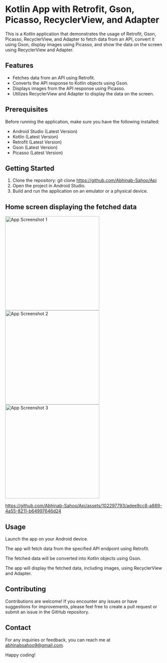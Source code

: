 # Kotlin App with Retrofit, Gson, Picasso, RecyclerView, and Adapter

This is a Kotlin application that demonstrates the usage of Retrofit, Gson, Picasso, RecyclerView, and Adapter to fetch data from an API, convert it using Gson, display images using Picasso, and show the data on the screen using RecyclerView and Adapter.

## Features
* Fetches data from an API using Retrofit.
* Converts the API response to Kotlin objects using Gson.
* Displays images from the API response using Picasso.
* Utilizes RecyclerView and Adapter to display the data on the screen.

## Prerequisites
Before running the application, make sure you have the following installed:
* Android Studio (Latest Version)
* Kotlin (Latest Version)
* Retrofit (Latest Version)
* Gson (Latest Version)
* Picasso (Latest Version)

## Getting Started
1. Clone the repository:
   git clone https://github.com/Abhinab-Sahoo/Api
2. Open the project in Android Studio.
3. Build and run the application on an emulator or a physical device.

## Home screen displaying the fetched data
<img src="https://github.com/Abhinab-Sahoo/Api/assets/102297793/dadb2177-6a38-4a2a-b59a-6ea07fa01012" alt="App Screenshot 1" width="300"/>

<img src="https://github.com/Abhinab-Sahoo/Api/assets/102297793/d4977838-44dc-4ee6-a451-c8ae919ccce5" alt="App Screenshot 2" width="300"/>

<img src="https://github.com/Abhinab-Sahoo/Api/assets/102297793/602981bd-6ff5-4b8c-8f56-2741a6425893" alt="App Screenshot 3" width="300"/>

https://github.com/Abhinab-Sahoo/Api/assets/102297793/adee9cc8-a889-4a55-8211-b64997646d24


## Usage
Launch the app on your Android device.

The app will fetch data from the specified API endpoint using Retrofit.

The fetched data will be converted into Kotlin objects using Gson.

The app will display the fetched data, including images, using RecyclerView and Adapter.

## Contributing
Contributions are welcome! If you encounter any issues or have suggestions for improvements,
please feel free to create a pull request or submit an issue in the GitHub repository.

## Contact
For any inquiries or feedback, you can reach me at abhinabsahoo9@gmail.com.

Happy coding!
